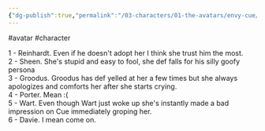 ```yaml
---
{"dg-publish":true,"permalink":"/03-characters/01-the-avatars/envy-cue/"}
---
```



#avatar #character







1 - Reinhardt. Even if he doesn't adopt her I think she trust him the most.  
2 - Sheen. She's stupid and easy to fool, she def falls for his silly goofy persona  
3 - Groodus. Groodus has def yelled at her a few times but she always apologizes and comforts her after she starts crying.  
4 - Porter. Mean :(  
5 - Wart. Even though Wart just woke up she's instantly made a bad impression on Cue immediately groping her.  
6 - Davie. I mean come on.